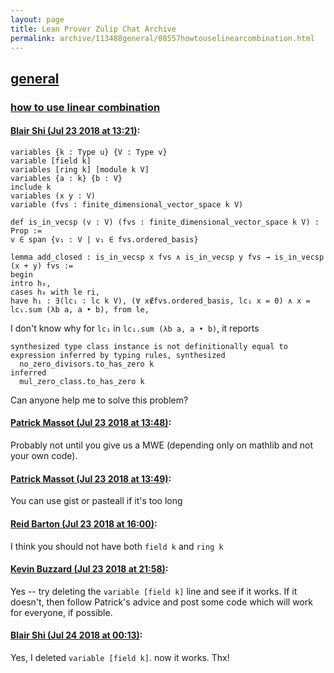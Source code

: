 ```yaml
---
layout: page
title: Lean Prover Zulip Chat Archive 
permalink: archive/113488general/08557howtouselinearcombination.html
---
```


## [general](index.html)
### [how to use linear combination](08557howtouselinearcombination.html)

#### [Blair Shi (Jul 23 2018 at 13:21)](https://leanprover.zulipchat.com/#narrow/stream/113488-general/topic/how%20to%20use%20linear%20combination/near/130142613):
```
variables {k : Type u} {V : Type v}
variable [field k]
variables [ring k] [module k V]
variables {a : k} {b : V}
include k 
variables (x y : V)
variable (fvs : finite_dimensional_vector_space k V) 

def is_in_vecsp (v : V) (fvs : finite_dimensional_vector_space k V) : Prop :=
v ∈ span {v₁ : V | v₁ ∈ fvs.ordered_basis}

lemma add_closed : is_in_vecsp x fvs ∧ is_in_vecsp y fvs → is_in_vecsp (x + y) fvs :=
begin
intro h₀,
cases h₀ with le ri,
have h₁ : ∃(lc₁ : lc k V), (∀ x∉fvs.ordered_basis, lc₁ x = 0) ∧ x = lc₁.sum (λb a, a • b), from le,
```
I don't know why for `lc₁` in `lc₁.sum (λb a, a • b)`, it reports 
```
synthesized type class instance is not definitionally equal to expression inferred by typing rules, synthesized
  no_zero_divisors.to_has_zero k
inferred
  mul_zero_class.to_has_zero k
```
Can anyone help me to solve this problem?

#### [Patrick Massot (Jul 23 2018 at 13:48)](https://leanprover.zulipchat.com/#narrow/stream/113488-general/topic/how%20to%20use%20linear%20combination/near/130143764):
Probably not until you give us a MWE (depending only on mathlib and not your own code).

#### [Patrick Massot (Jul 23 2018 at 13:49)](https://leanprover.zulipchat.com/#narrow/stream/113488-general/topic/how%20to%20use%20linear%20combination/near/130143772):
You can use gist or pasteall if it's too long

#### [Reid Barton (Jul 23 2018 at 16:00)](https://leanprover.zulipchat.com/#narrow/stream/113488-general/topic/how%20to%20use%20linear%20combination/near/130149943):
I think you should not have both `field k` and `ring k`

#### [Kevin Buzzard (Jul 23 2018 at 21:58)](https://leanprover.zulipchat.com/#narrow/stream/113488-general/topic/how%20to%20use%20linear%20combination/near/130170440):
Yes -- try deleting the `variable [field k]` line and see if it works. If it doesn't, then follow Patrick's advice and post some code which will work for everyone, if possible.

#### [Blair Shi (Jul 24 2018 at 00:13)](https://leanprover.zulipchat.com/#narrow/stream/113488-general/topic/how%20to%20use%20linear%20combination/near/130176920):
Yes, I deleted `variable [field k]`. now it works. Thx!

